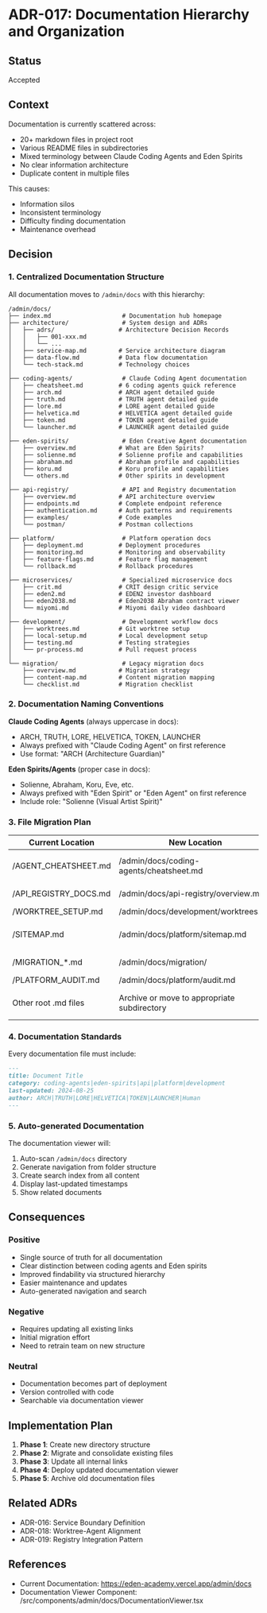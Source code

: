 # ADR-017: Documentation Hierarchy and Organization

## Status
Accepted

## Context
Documentation is currently scattered across:
- 20+ markdown files in project root
- Various README files in subdirectories
- Mixed terminology between Claude Coding Agents and Eden Spirits
- No clear information architecture
- Duplicate content in multiple files

This causes:
- Information silos
- Inconsistent terminology
- Difficulty finding documentation
- Maintenance overhead

## Decision

### 1. Centralized Documentation Structure

All documentation moves to `/admin/docs` with this hierarchy:

```
/admin/docs/
├── index.md                    # Documentation hub homepage
├── architecture/               # System design and ADRs
│   ├── adrs/                  # Architecture Decision Records
│   │   ├── 001-xxx.md
│   │   └── ...
│   ├── service-map.md         # Service architecture diagram
│   ├── data-flow.md           # Data flow documentation
│   └── tech-stack.md          # Technology choices
│
├── coding-agents/              # Claude Coding Agent documentation
│   ├── cheatsheet.md          # 6 coding agents quick reference
│   ├── arch.md                # ARCH agent detailed guide
│   ├── truth.md               # TRUTH agent detailed guide
│   ├── lore.md                # LORE agent detailed guide
│   ├── helvetica.md           # HELVETICA agent detailed guide
│   ├── token.md               # TOKEN agent detailed guide
│   └── launcher.md            # LAUNCHER agent detailed guide
│
├── eden-spirits/               # Eden Creative Agent documentation
│   ├── overview.md            # What are Eden Spirits?
│   ├── solienne.md            # Solienne profile and capabilities
│   ├── abraham.md             # Abraham profile and capabilities
│   ├── koru.md                # Koru profile and capabilities
│   └── others.md              # Other spirits in development
│
├── api-registry/               # API and Registry documentation
│   ├── overview.md            # API architecture overview
│   ├── endpoints.md           # Complete endpoint reference
│   ├── authentication.md      # Auth patterns and requirements
│   ├── examples/              # Code examples
│   └── postman/               # Postman collections
│
├── platform/                   # Platform operation docs
│   ├── deployment.md          # Deployment procedures
│   ├── monitoring.md          # Monitoring and observability
│   ├── feature-flags.md       # Feature flag management
│   └── rollback.md            # Rollback procedures
│
├── microservices/              # Specialized microservice docs
│   ├── crit.md                # CRIT design critic service
│   ├── eden2.md               # EDEN2 investor dashboard
│   ├── eden2038.md            # Eden2038 Abraham contract viewer
│   └── miyomi.md              # Miyomi daily video dashboard
│
├── development/                # Development workflow docs
│   ├── worktrees.md           # Git worktree setup
│   ├── local-setup.md         # Local development setup
│   ├── testing.md             # Testing strategies
│   └── pr-process.md          # Pull request process
│
└── migration/                  # Legacy migration docs
    ├── overview.md            # Migration strategy
    ├── content-map.md         # Content migration mapping
    └── checklist.md           # Migration checklist
```

### 2. Documentation Naming Conventions

**Claude Coding Agents** (always uppercase in docs):
- ARCH, TRUTH, LORE, HELVETICA, TOKEN, LAUNCHER
- Always prefixed with "Claude Coding Agent" on first reference
- Use format: "ARCH (Architecture Guardian)"

**Eden Spirits/Agents** (proper case in docs):
- Solienne, Abraham, Koru, Eve, etc.
- Always prefixed with "Eden Spirit" or "Eden Agent" on first reference
- Include role: "Solienne (Visual Artist Spirit)"

### 3. File Migration Plan

| Current Location | New Location | Action |
|-----------------|--------------|--------|
| /AGENT_CHEATSHEET.md | /admin/docs/coding-agents/cheatsheet.md | Move & update |
| /API_REGISTRY_DOCS.md | /admin/docs/api-registry/overview.md | Move & split |
| /WORKTREE_SETUP.md | /admin/docs/development/worktrees.md | Move |
| /SITEMAP.md | /admin/docs/platform/sitemap.md | Move & update |
| /MIGRATION_*.md | /admin/docs/migration/ | Move all |
| /PLATFORM_AUDIT.md | /admin/docs/platform/audit.md | Move |
| Other root .md files | Archive or move to appropriate subdirectory | Case by case |

### 4. Documentation Standards

Every documentation file must include:
```markdown
---
title: Document Title
category: coding-agents|eden-spirits|api|platform|development
last-updated: 2024-08-25
author: ARCH|TRUTH|LORE|HELVETICA|TOKEN|LAUNCHER|Human
---
```

### 5. Auto-generated Documentation

The documentation viewer will:
1. Auto-scan `/admin/docs` directory
2. Generate navigation from folder structure
3. Create search index from all content
4. Display last-updated timestamps
5. Show related documents

## Consequences

### Positive
- Single source of truth for all documentation
- Clear distinction between coding agents and Eden spirits
- Improved findability via structured hierarchy
- Easier maintenance and updates
- Auto-generated navigation and search

### Negative
- Requires updating all existing links
- Initial migration effort
- Need to retrain team on new structure

### Neutral
- Documentation becomes part of deployment
- Version controlled with code
- Searchable via documentation viewer

## Implementation Plan

1. **Phase 1**: Create new directory structure
2. **Phase 2**: Migrate and consolidate existing files
3. **Phase 3**: Update all internal links
4. **Phase 4**: Deploy updated documentation viewer
5. **Phase 5**: Archive old documentation files

## Related ADRs
- ADR-016: Service Boundary Definition
- ADR-018: Worktree-Agent Alignment
- ADR-019: Registry Integration Pattern

## References
- Current Documentation: https://eden-academy.vercel.app/admin/docs
- Documentation Viewer Component: /src/components/admin/docs/DocumentationViewer.tsx